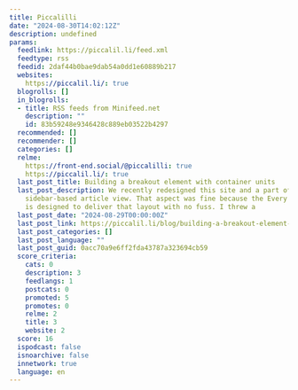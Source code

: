 ```yaml
---
title: Piccalilli
date: "2024-08-30T14:02:12Z"
description: undefined
params:
  feedlink: https://piccalil.li/feed.xml
  feedtype: rss
  feedid: 2daf44b0bae9dab54a0dd1e60889b217
  websites:
    https://piccalil.li/: true
  blogrolls: []
  in_blogrolls:
  - title: RSS feeds from Minifeed.net
    description: ""
    id: 83b59248e9346428c889eb03522b4297
  recommended: []
  recommender: []
  categories: []
  relme:
    https://front-end.social/@piccalilli: true
    https://piccalil.li/: true
  last_post_title: Building a breakout element with container units
  last_post_description: We recently redesigned this site and a part of that was a
    sidebar-based article view. That aspect was fine because the Every Layout Sidebar
    is designed to deliver that layout with no fuss. I threw a
  last_post_date: "2024-08-29T00:00:00Z"
  last_post_link: https://piccalil.li/blog/building-a-breakout-element-with-container-units/?ref=main-rss-feed
  last_post_categories: []
  last_post_language: ""
  last_post_guid: 0acc70a9e6ff2fda43787a323694cb59
  score_criteria:
    cats: 0
    description: 3
    feedlangs: 1
    postcats: 0
    promoted: 5
    promotes: 0
    relme: 2
    title: 3
    website: 2
  score: 16
  ispodcast: false
  isnoarchive: false
  innetwork: true
  language: en
---
```

